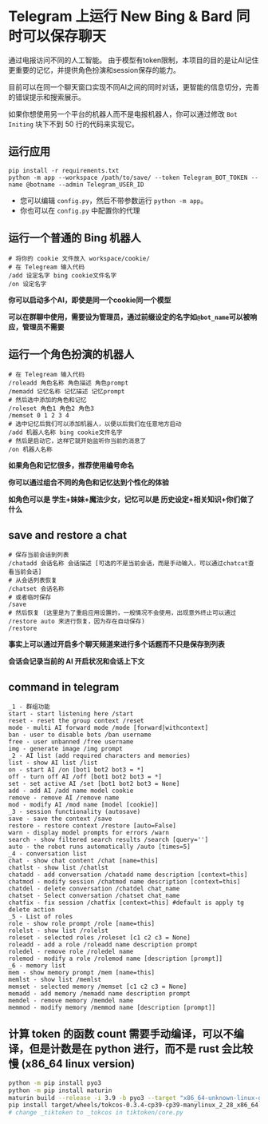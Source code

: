 # Telegram 上运行 New Bing & Bard 同时可以保存聊天
通过电报访问不同的人工智能。 由于模型有token限制，本项目的目的是让AI记住更重要的记忆，并提供角色扮演和session保存的能力。

目前可以在同一个聊天窗口实现不同AI之间的同时对话，更智能的信息切分，完善的错误提示和搜索展示。

如果你想使用另一个平台的机器人而不是电报机器人，你可以通过修改 `Bot Initing` 块下不到 50 行的代码来实现它。
## 运行应用
```
pip install -r requirements.txt
python -m app --workspace /path/to/save/ --token Telegram_BOT_TOKEN --name @botname --admin Telegram_USER_ID
```
- 您可以编辑 `config.py`，然后不带参数运行 `python -m app`。
- 你也可以在 `config.py` 中配置你的代理

## 运行一个普通的 Bing 机器人
```
# 将你的 cookie 文件放入 workspace/cookie/
# 在 Telegream 输入代码
/add 设定名字 bing cookie文件名字
/on 设定名字
```
**你可以启动多个AI，即使是同一个cookie同一个模型**

**可以在群聊中使用，需要设为管理员，通过前缀设定的名字如`@bot_name`可以被响应，管理员不需要**


## 运行一个角色扮演的机器人
```
# 在 Telegream 输入代码
/roleadd 角色名称 角色描述 角色prompt
/memadd 记忆名称 记忆描述 记忆prompt
# 然后选中添加的角色和记忆
/roleset 角色1 角色2 角色3
/memset 0 1 2 3 4
# 选中记忆后我们可以添加机器人，以便以后我们在任意地方启动
/add 机器人名称 bing cookie文件名字
# 然后是启动它，这样它就开始监听你当前的消息了
/on 机器人名称
```
**如果角色和记忆很多，推荐使用编号命名**

**你可以通过组合不同的角色和记忆达到个性化的体验**

**如角色可以是 学生+妹妹+魔法少女，记忆可以是 历史设定+相关知识+你们做了什么**


## save and restore a chat
```
# 保存当前会话到列表
/chatadd 会话名称 会话描述 [可选的不是当前会话，而是手动输入，可以通过chatcat查看当前会话]
# 从会话列表恢复
/chatset 会话名称
# 或者临时保存
/save
# 然后恢复 (这里是为了重启应用设置的，一般情况不会使用，出现意外终止可以通过 /restore auto 来进行恢复，因为存在自动保存)
/restore
```
**事实上可以通过开启多个聊天频道来进行多个话题而不只是保存到列表**

**会话会记录当前的 AI 开启状况和会话上下文**


## command  in telegram 
```
_1 - 群组功能
start - start listening here /start
reset - reset the group context /reset
mode - multi AI forward mode /mode [forward|withcontext]
ban - user to disable bots /ban username
free - user unbanned /free username
img - generate image /img prompt
_2 - AI list (add required characters and memories)
list - show AI list /list
on - start AI /on [bot1 bot2 bot3 = *]
off - turn off AI /off [bot1 bot2 bot3 = *]
set - set active AI /set [bot1 bot2 bot3 = None]
add - add AI /add name model cookie
remove - remove AI /remove name
mod - modify AI /mod name [model [cookie]]
_3 - session functionality (autosave)
save - save the context /save
restore - restore context /restore [auto=False]
warn - display model prompts for errors /warn
search - show filtered search results /search [query='']
auto - the robot runs automatically /auto [times=5]
_4 - conversation list
chat - show chat content /chat [name=this]
chatlst - show list /chatlst
chatadd - add conversation /chatadd name description [context=this]
chatmod - modify session /chatmod name description [context=this]
chatdel - delete conversation /chatdel chat_name
chatset - Select conversation /chatset chat_name
chatfix - fix session /chatfix [context=this] #default is apply tg delete action
_5 - List of roles
role - show role prompt /role [name=this]
rolelst - show list /rolelst
roleset - selected roles /roleset [c1 c2 c3 = None]
roleadd - add a role /roleadd name description prompt
roledel - remove role /roledel name
rolemod - modify a role /rolemod name [description [prompt]]
_6 - memory list
mem - show memory prompt /mem [name=this]
memlst - show list /memlst
memset - selected memory /memset [c1 c2 c3 = None]
memadd - add memory /memadd name description prompt
memdel - remove memory /memdel name
memmod - modify memory /memmod name [description [prompt]]
```


## 计算 token 的函数 count 需要手动编译，可以不编译，但是计数是在 python 进行，而不是 rust 会比较慢 (x86_64 linux version)
```bash
python -m pip install pyo3
python -m pip install maturin
maturin build --release -i 3.9 -b pyo3 --target "x86_64-unknown-linux-gnu"
pip install target/wheels/tokcos-0.3.4-cp39-cp39-manylinux_2_28_x86_64.whl
# change _tiktoken to _tokcos in tiktoken/core.py
```


